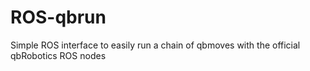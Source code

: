 # ROS-qbrun
Simple ROS interface to easily run a chain of qbmoves with the official qbRobotics ROS nodes

